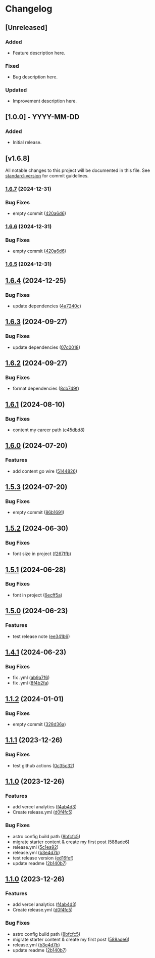 # Changelog

## [Unreleased]

### Added

- Feature description here.

### Fixed

- Bug description here.

### Updated

- Improvement description here.

## [1.0.0] - YYYY-MM-DD

### Added

- Initial release.

## [v1.6.8]

All notable changes to this project will be documented in this file. See [standard-version](https://github.com/conventional-changelog/standard-version) for commit guidelines.

### [1.6.7](https://github.com/kittichanr/kittichanr-blog/compare/v1.6.5...v1.6.7) (2024-12-31)

### Bug Fixes

- empty commit ([420a6d6](https://github.com/kittichanr/kittichanr-blog/commit/420a6d657b9dd7faba6096289d4b3e973ed03e0f))

### [1.6.6](https://github.com/kittichanr/kittichanr-blog/compare/v1.6.5...v1.6.6) (2024-12-31)

### Bug Fixes

- empty commit ([420a6d6](https://github.com/kittichanr/kittichanr-blog/commit/420a6d657b9dd7faba6096289d4b3e973ed03e0f))

### [1.6.5](https://github.com/kittichanr/kittichanr-blog/compare/v1.6.6...v1.6.5) (2024-12-31)

## [1.6.4](https://github.com/kittichanr/kittichanr-blog/compare/v1.6.3...v1.6.4) (2024-12-25)

### Bug Fixes

- update dependencies ([4a7240c](https://github.com/kittichanr/kittichanr-blog/commit/4a7240c3f2dbea40a089c487ec4bc266e41eb799))

## [1.6.3](https://github.com/kittichanr/kittichanr-blog/compare/v1.6.2...v1.6.3) (2024-09-27)

### Bug Fixes

- update dependencies ([07c0018](https://github.com/kittichanr/kittichanr-blog/commit/07c001842016e94309e1bd385d697b99baa7001f))

## [1.6.2](https://github.com/kittichanr/kittichanr-blog/compare/v1.6.1...v1.6.2) (2024-09-27)

### Bug Fixes

- format dependencies ([8cb749f](https://github.com/kittichanr/kittichanr-blog/commit/8cb749f2f82fd01e6ca8f553b4f52dc5c817ac1b))

## [1.6.1](https://github.com/kittichanr/kittichanr-blog/compare/v1.6.0...v1.6.1) (2024-08-10)

### Bug Fixes

- content my career path ([c45dbd8](https://github.com/kittichanr/kittichanr-blog/commit/c45dbd86c1d35faf6448857c7d1fb3603f35daf1))

## [1.6.0](https://github.com/kittichanr/kittichanr-blog/compare/v1.5.3...v1.6.0) (2024-07-20)

### Features

- add content go wire ([5144826](https://github.com/kittichanr/kittichanr-blog/commit/51448266b075de5a31e44aa0f9b8f5f59f44945d))

## [1.5.3](https://github.com/kittichanr/kittichanr-blog/compare/v1.5.2...v1.5.3) (2024-07-20)

### Bug Fixes

- empty commit ([86b1691](https://github.com/kittichanr/kittichanr-blog/commit/86b1691a5102ccc995eccbf676db6b48486cf52a))

## [1.5.2](https://github.com/kittichanr/kittichanr-blog/compare/v1.5.1...v1.5.2) (2024-06-30)

### Bug Fixes

- font size in project ([f267ffb](https://github.com/kittichanr/kittichanr-blog/commit/f267ffb24719bc5c783e6f63d612aab2b033ac28))

## [1.5.1](https://github.com/kittichanr/kittichanr-blog/compare/v1.5.0...v1.5.1) (2024-06-28)

### Bug Fixes

- font in project ([6ecff5a](https://github.com/kittichanr/kittichanr-blog/commit/6ecff5a044b488321d390ddc57f851856fe6c889))

## [1.5.0](https://github.com/kittichanr/kittichanr-blog/compare/v1.4.1...v1.5.0) (2024-06-23)

### Features

- test release note ([ee341b6](https://github.com/kittichanr/kittichanr-blog/commit/ee341b682a303953026f6b65e7d7f1c5c988a98b))

## [1.4.1](https://github.com/kittichanr/kittichanr-blog/compare/v1.4.0...v1.4.1) (2024-06-23)

### Bug Fixes

- fix .yml ([ab9a7f6](https://github.com/kittichanr/kittichanr-blog/commit/ab9a7f62ff5ed5b2ff4a0988a7cb9ceabbd22a96))
- fix .yml ([8f4b2fa](https://github.com/kittichanr/kittichanr-blog/commit/8f4b2faa7097a788f3572cc381329a5b93fd2112))

## [1.1.2](https://github.com/kittichanr/kittichanr-blog/compare/v1.1.1...v1.1.2) (2024-01-01)

### Bug Fixes

- empty commit ([328d36a](https://github.com/kittichanr/kittichanr-blog/commit/328d36a596f1726b638deabfb1e56784e36b50e2))

## [1.1.1](https://github.com/kittichanr/kittichanr-blog/compare/v1.1.0...v1.1.1) (2023-12-26)

### Bug Fixes

- test github actions ([0c35c32](https://github.com/kittichanr/kittichanr-blog/commit/0c35c322f9173be30011f575da90e09e13bbd61e))

## [1.1.0](https://github.com/kittichanr/kittichanr-blog/compare/v1.0.0...v1.1.0) (2023-12-26)

### Features

- add vercel analytics ([f4ab4d3](https://github.com/kittichanr/kittichanr-blog/commit/f4ab4d3a5e7e4ca80c8a463049106e82db6a80ef))
- Create release.yml ([d0f4fc5](https://github.com/kittichanr/kittichanr-blog/commit/d0f4fc5ffe5086071f64b9e6fed9c6a3797c3254))

### Bug Fixes

- astro config build path ([8bfcfc5](https://github.com/kittichanr/kittichanr-blog/commit/8bfcfc53e1ea7843643e99fc571cc35b51ccc802))
- migrate starter content & create my first post ([588ade6](https://github.com/kittichanr/kittichanr-blog/commit/588ade60d2ed7ab38d6bab2cceb80b04e1243b73))
- release.yml ([5c1ea92](https://github.com/kittichanr/kittichanr-blog/commit/5c1ea92ac63f0d2e2c27d7bd7f83cfe02e679c6c))
- release.yml ([b3e4d7b](https://github.com/kittichanr/kittichanr-blog/commit/b3e4d7b694e334f387b6f8c39fef03060b3e71ee))
- test release version ([ed16fef](https://github.com/kittichanr/kittichanr-blog/commit/ed16fef5a857595450947b94106ed2e4879cc265))
- update readme ([2b140b7](https://github.com/kittichanr/kittichanr-blog/commit/2b140b748fcc3ce5efdf506bbcb7cac5be2f2542))

## [1.1.0](https://github.com/kittichanr/kittichanr-blog/compare/v1.0.0...v1.1.0) (2023-12-26)

### Features

- add vercel analytics ([f4ab4d3](https://github.com/kittichanr/kittichanr-blog/commit/f4ab4d3a5e7e4ca80c8a463049106e82db6a80ef))
- Create release.yml ([d0f4fc5](https://github.com/kittichanr/kittichanr-blog/commit/d0f4fc5ffe5086071f64b9e6fed9c6a3797c3254))

### Bug Fixes

- astro config build path ([8bfcfc5](https://github.com/kittichanr/kittichanr-blog/commit/8bfcfc53e1ea7843643e99fc571cc35b51ccc802))
- migrate starter content & create my first post ([588ade6](https://github.com/kittichanr/kittichanr-blog/commit/588ade60d2ed7ab38d6bab2cceb80b04e1243b73))
- release.yml ([b3e4d7b](https://github.com/kittichanr/kittichanr-blog/commit/b3e4d7b694e334f387b6f8c39fef03060b3e71ee))
- update readme ([2b140b7](https://github.com/kittichanr/kittichanr-blog/commit/2b140b748fcc3ce5efdf506bbcb7cac5be2f2542))
